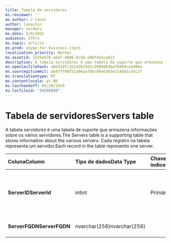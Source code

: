 ```yaml
---
title: Tabela de servidores
ms.reviewer: ''
ms.author: v-lanac
author: lanachin
manager: serdars
ms.date: 3/9/2015
audience: ITPro
ms.topic: article
ms.prod: skype-for-business-itpro
localization_priority: Normal
ms.assetid: 1535e676-a647-4606-bc56-e8bfde5ca823
description: A tabela servidores é uma tabela de suporte que armazena informações sobre os vários servidores. Cada registro na tabela representa um servidor.
ms.openlocfilehash: a9d31dfc2d143633d2c5900903be7b989caa499a
ms.sourcegitcommit: ab47ff88f51a96aaf8bc99a6303e114d41ca5c2f
ms.translationtype: MT
ms.contentlocale: pt-BR
ms.lasthandoff: 05/20/2019
ms.locfileid: "34295850"
---
```

# <a name="servers-table"></a><span data-ttu-id="5e8e6-104">Tabela de servidores</span><span class="sxs-lookup"><span data-stu-id="5e8e6-104">Servers table</span></span>
 
<span data-ttu-id="5e8e6-105">A tabela servidores é uma tabela de suporte que armazena informações sobre os vários servidores.</span><span class="sxs-lookup"><span data-stu-id="5e8e6-105">The Servers table is a supporting table that stores information about the various servers.</span></span> <span data-ttu-id="5e8e6-106">Cada registro na tabela representa um servidor.</span><span class="sxs-lookup"><span data-stu-id="5e8e6-106">Each record in the table represents one server.</span></span>
  
|<span data-ttu-id="5e8e6-107">**Coluna**</span><span class="sxs-lookup"><span data-stu-id="5e8e6-107">**Column**</span></span>|<span data-ttu-id="5e8e6-108">**Tipo de dados**</span><span class="sxs-lookup"><span data-stu-id="5e8e6-108">**Data Type**</span></span>|<span data-ttu-id="5e8e6-109">**Chave/índice**</span><span class="sxs-lookup"><span data-stu-id="5e8e6-109">**Key/Index**</span></span>|<span data-ttu-id="5e8e6-110">**Detalhes**</span><span class="sxs-lookup"><span data-stu-id="5e8e6-110">**Details**</span></span>|
|:-----|:-----|:-----|:-----|
|<span data-ttu-id="5e8e6-111">**ServerID**</span><span class="sxs-lookup"><span data-stu-id="5e8e6-111">**ServerId**</span></span> <br/> |<span data-ttu-id="5e8e6-112">int</span><span class="sxs-lookup"><span data-stu-id="5e8e6-112">int</span></span>  <br/> |<span data-ttu-id="5e8e6-113">Primária</span><span class="sxs-lookup"><span data-stu-id="5e8e6-113">Primary</span></span>  <br/> |<span data-ttu-id="5e8e6-114">Número exclusivo que identifica este servidor.</span><span class="sxs-lookup"><span data-stu-id="5e8e6-114">Unique number identifying this server.</span></span>  <br/> |
|<span data-ttu-id="5e8e6-115">**ServerFQDN**</span><span class="sxs-lookup"><span data-stu-id="5e8e6-115">**ServerFQDN**</span></span> <br/> |<span data-ttu-id="5e8e6-116">nvarchar(256)</span><span class="sxs-lookup"><span data-stu-id="5e8e6-116">nvarchar(256)</span></span>  <br/> | <br/> |<span data-ttu-id="5e8e6-117">FQDN do servidor.</span><span class="sxs-lookup"><span data-stu-id="5e8e6-117">Server FQDN.</span></span>  <br/> |
   

